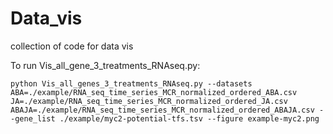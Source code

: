 # Data_vis
collection of code for data vis


To run Vis_all_gene_3_treatments_RNAseq.py:
```
python Vis_all_genes_3_treatments_RNAseq.py --datasets ABA=./example/RNA_seq_time_series_MCR_normalized_ordered_ABA.csv JA=./example/RNA_seq_time_series_MCR_normalized_ordered_JA.csv ABAJA=./example/RNA_seq_time_series_MCR_normalized_ordered_ABAJA.csv --gene_list ./example/myc2-potential-tfs.tsv --figure example-myc2.png
```